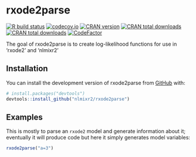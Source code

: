 
<!-- README.md is generated from README.Rmd. Please edit that file -->

# rxode2parse

<!-- badges: start -->

[![R build
status](https://github.com/nlmixr2/rxode2parse/workflows/R-CMD-check/badge.svg)](https://github.com/nlmixr2/rxode2parse/actions)
[![codecov.io](https://codecov.io/github/nlmixr2/rxode2parse/coverage.svg)](https://codecov.io/github/nlmixr2/rxode2parse)
[![CRAN
version](http://www.r-pkg.org/badges/version/rxode2parse)](https://cran.r-project.org/package=rxode2parse)
[![CRAN total
downloads](https://cranlogs.r-pkg.org/badges/grand-total/rxode2parse)](https://cran.r-project.org/package=rxode2parse)
[![CRAN total
downloads](https://cranlogs.r-pkg.org/badges/rxode2parse)](https://cran.r-project.org/package=rxode2parse)
[![CodeFactor](https://www.codefactor.io/repository/github/nlmixr2/rxode2parse/badge)](https://www.codefactor.io/repository/github/nlmixr2/rxode2parse)
<!-- badges: end -->

The goal of rxode2parse is to create log-likelihood functions for use in
‘rxode2’ and ‘nlmixr2’

## Installation

You can install the development version of rxode2parse from
[GitHub](https://github.com/) with:

``` r
# install.packages("devtools")
devtools::install_github("nlmixr2/rxode2parse")
```

## Examples

This is mostly to parse an `rxode2` model and generate information about
it; eventually it will produce code but here it simply generates model
variables:

``` r
rxode2parse("a=3")
```
